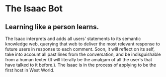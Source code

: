 # The Isaac Bot
## Learning like a person learns.
The Isaac interprets and adds all users' statements to its semantic knowledge web, querying that web to deliver the most relevant response to future users in response to each comment. Soon, it will reflect on its self, take into account all past lines from the conversation, and be indisguishable from a human texter (It will literally be the amalgam of all the user's that have talked to it before.). The Isaac is in the process of applying to be the first host in West World.
